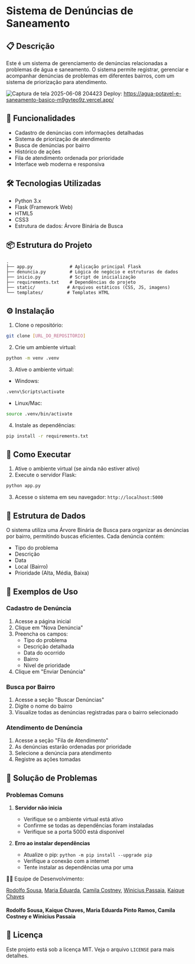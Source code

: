 # Sistema de Denúncias de Saneamento

## 📋 Descrição

Este é um sistema de gerenciamento de denúncias relacionadas a problemas de água e saneamento. O sistema permite registrar, gerenciar e acompanhar denúncias de problemas em diferentes bairros, com um sistema de priorização para atendimento.

![Captura de tela 2025-06-08 204423](https://github.com/user-attachments/assets/b5808fa6-7b69-4a41-9ecf-a259a28c090e)
Deploy: https://agua-potavel-e-saneamento-basico-m9gvteo9z.vercel.app/


## 🚀 Funcionalidades

- Cadastro de denúncias com informações detalhadas
- Sistema de priorização de atendimento
- Busca de denúncias por bairro
- Histórico de ações
- Fila de atendimento ordenada por prioridade
- Interface web moderna e responsiva

## 🛠️ Tecnologias Utilizadas

- Python 3.x
- Flask (Framework Web)
- HTML5
- CSS3
- Estrutura de dados: Árvore Binária de Busca

## 📦 Estrutura do Projeto

```
.
├── app.py              # Aplicação principal Flask
├── denuncia.py         # Lógica de negócio e estruturas de dados
├── inicio.py           # Script de inicialização
├── requirements.txt    # Dependências do projeto
├── static/            # Arquivos estáticos (CSS, JS, imagens)
└── templates/         # Templates HTML
```

## ⚙️ Instalação

1. Clone o repositório:

```bash
git clone [URL_DO_REPOSITÓRIO]
```

2. Crie um ambiente virtual:

```bash
python -m venv .venv
```

3. Ative o ambiente virtual:

- Windows:

```bash
.venv\Scripts\activate
```

- Linux/Mac:

```bash
source .venv/bin/activate
```

4. Instale as dependências:

```bash
pip install -r requirements.txt
```

## 🚀 Como Executar

1. Ative o ambiente virtual (se ainda não estiver ativo)
2. Execute o servidor Flask:

```bash
python app.py
```

3. Acesse o sistema em seu navegador: `http://localhost:5000`

## 📝 Estrutura de Dados

O sistema utiliza uma Árvore Binária de Busca para organizar as denúncias por bairro, permitindo buscas eficientes. Cada denúncia contém:

- Tipo do problema
- Descrição
- Data
- Local (Bairro)
- Prioridade (Alta, Média, Baixa)

## 🎯 Exemplos de Uso

### Cadastro de Denúncia

1. Acesse a página inicial
2. Clique em "Nova Denúncia"
3. Preencha os campos:
   - Tipo do problema
   - Descrição detalhada
   - Data do ocorrido
   - Bairro
   - Nível de prioridade
4. Clique em "Enviar Denúncia"

### Busca por Bairro

1. Acesse a seção "Buscar Denúncias"
2. Digite o nome do bairro
3. Visualize todas as denúncias registradas para o bairro selecionado

### Atendimento de Denúncia

1. Acesse a seção "Fila de Atendimento"
2. As denúncias estarão ordenadas por prioridade
3. Selecione a denúncia para atendimento
4. Registre as ações tomadas

## 🔧 Solução de Problemas

### Problemas Comuns

1. **Servidor não inicia**

   - Verifique se o ambiente virtual está ativo
   - Confirme se todas as dependências foram instaladas
   - Verifique se a porta 5000 está disponível

2. **Erro ao instalar dependências**
   - Atualize o pip: `python -m pip install --upgrade pip`
   - Verifique a conexão com a internet
   - Tente instalar as dependências uma por uma


  
👩‍💻 Equipe de Desenvolvimento:

<a href="https://github.com/iSousadev">Rodolfo Sousa</a>, <a href="https://github.com/maria-ramos652">Maria Eduarda</a>, <a href="https://github.com/camscostney">Camila Costney</a>, <a href="https://github.com/Espakki">Winicius Passaia</a>, <a href="https://github.com/KaiqueCh">Kaique Chaves</a>

 #### Rodolfo Sousa, Kaique Chaves, Maria Eduarda Pinto Ramos, Camila Costney e Winicius Passaia

## 📄 Licença

Este projeto está sob a licença MIT. Veja o arquivo `LICENSE` para mais detalhes.
